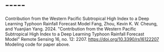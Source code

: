# -----
Contribution from the Western Pacific Subtropical High  Index to a Deep Learning Typhoon Rainfall Forecast Model
Fang, Zhou, Kevin K. W. Cheung, and Yuanjian Yang. 2024. "Contribution from the Western Pacific Subtropical High Index to a Deep Learning Typhoon Rainfall Forecast Model" Remote Sensing 16, no. 12: 2207. https://doi.org/10.3390/rs16122207
Modeling code for paper above.

